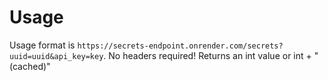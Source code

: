 # Usage
Usage format is `https://secrets-endpoint.onrender.com/secrets?uuid=uuid&api_key=key`. No headers required! Returns an int value or int + "(cached)"
